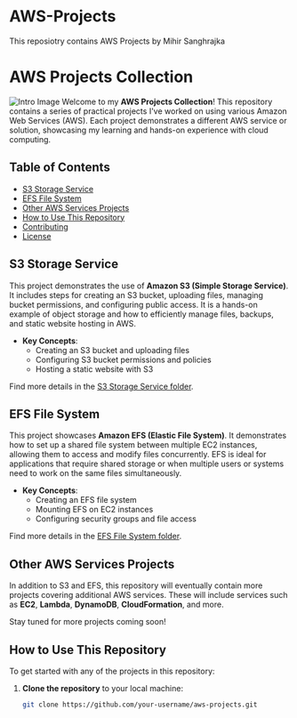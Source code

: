 # AWS-Projects
This reposiotry contains AWS Projects by Mihir Sanghrajka
# AWS Projects Collection
![Intro Image](AWS%20Assets/Intro%20Image.png)
Welcome to my **AWS Projects Collection**! This repository contains a series of practical projects I've worked on using various Amazon Web Services (AWS). Each project demonstrates a different AWS service or solution, showcasing my learning and hands-on experience with cloud computing.

## Table of Contents

- [S3 Storage Service](#s3-storage-service)
- [EFS File System](#efs-file-system)
- [Other AWS Services Projects](#other-aws-services-projects)
- [How to Use This Repository](#how-to-use-this-repository)
- [Contributing](#contributing)
- [License](#license)

## S3 Storage Service

This project demonstrates the use of **Amazon S3 (Simple Storage Service)**. It includes steps for creating an S3 bucket, uploading files, managing bucket permissions, and configuring public access. It is a hands-on example of object storage and how to efficiently manage files, backups, and static website hosting in AWS.

- **Key Concepts**:
  - Creating an S3 bucket and uploading files
  - Configuring S3 bucket permissions and policies
  - Hosting a static website with S3

Find more details in the [S3 Storage Service folder](s3-storage-service/).

## EFS File System

This project showcases **Amazon EFS (Elastic File System)**. It demonstrates how to set up a shared file system between multiple EC2 instances, allowing them to access and modify files concurrently. EFS is ideal for applications that require shared storage or when multiple users or systems need to work on the same files simultaneously.

- **Key Concepts**:
  - Creating an EFS file system
  - Mounting EFS on EC2 instances
  - Configuring security groups and file access

Find more details in the [EFS File System folder](efs-file-system/).

## Other AWS Services Projects

In addition to S3 and EFS, this repository will eventually contain more projects covering additional AWS services. These will include services such as **EC2**, **Lambda**, **DynamoDB**, **CloudFormation**, and more.

Stay tuned for more projects coming soon!

## How to Use This Repository

To get started with any of the projects in this repository:

1. **Clone the repository** to your local machine:
   ```bash
   git clone https://github.com/your-username/aws-projects.git
